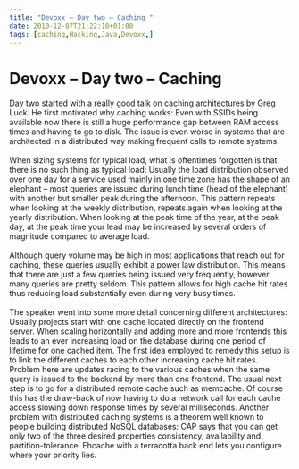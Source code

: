 ```yaml
---
title: "Devoxx – Day two – Caching "
date: 2010-12-07T21:22:10+01:00
tags: [caching,Hacking,Java,Devoxx,]
---
```


# Devoxx – Day two – Caching 


Day two started with a really good talk on caching architectures by Greg Luck. He first motivated why caching works: 
Even with SSIDs being available now there is still a huge performance gap between RAM access times and having to go to 
disk. The issue is even  worse in systems that are architected in a distributed way making frequent calls to remote 
systems. <br><br>When sizing systems for typical load, what is oftentimes forgotten is that there is no such thing as 
typical load: Usually the load distribution observed over one day for a service used mainly in one time zone has the 
shape of an elephant – most queries are issued during lunch time (head of the elephant) with another but smaller peak 
during the afternoon. This pattern repeats when looking at the weekly distribution, repeats again when looking at the 
yearly distribution. When looking at the peak time of the year, at the peak day, at the peak time your lead may be 
increased by several orders of magnitude compared to average load.<br><br>Although query volume may be high in most 
applications that reach out for caching, these queries usually exhibit a power law distribution. This means that there 
are just a few queries being issued very frequently, however many queries are pretty seldom. This pattern allows for 
high cache hit rates thus reducing load substantially even during very busy times.<br><br>The speaker went into some 
more detail concerning different architectures: Usually projects start with one cache located directly on the frontend 
server. When scaling horizontally and adding more and more frontends this leads to an ever increasing load on the 
database during one period of lifetime for one cached item. The first idea employed to remedy this setup is to link the 
different caches to each other increasing cache hit rates. Problem here are updates racing to the various caches when 
the same query is issued to the backend by more than one frontend. The usual next step is to go for a distributed 
remote cache such as memcache. Of course this has the draw-back of now having to do a network call for each cache 
access slowing down response times by several milliseconds. Another problem with distributed caching systems is a 
theorem well known to people building distributed NoSQL databases: CAP says that you can get only two of the three 
desired properties consistency, availability and partition-tolerance. Ehcache with a terracotta back end lets you 
configure where your priority lies.<br>
